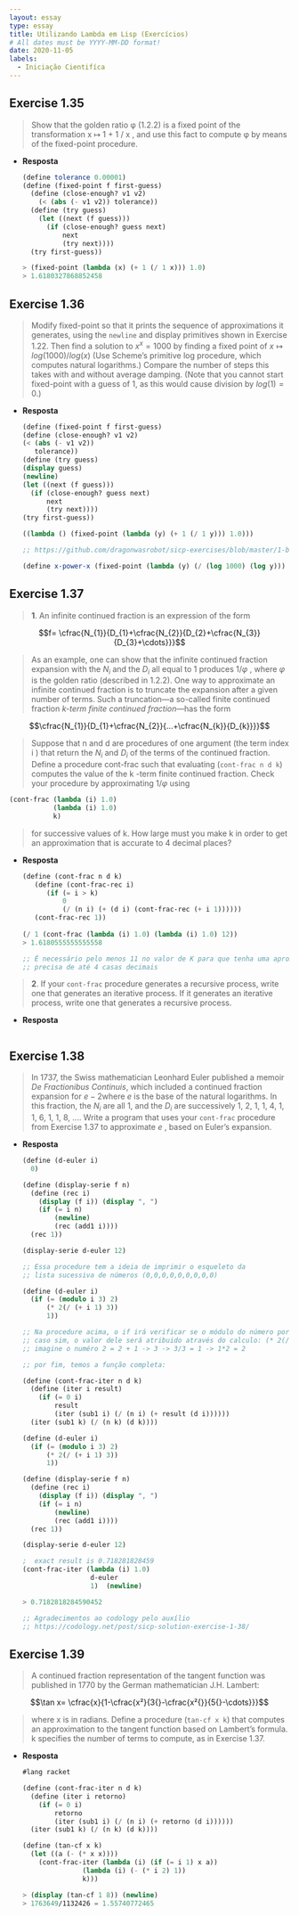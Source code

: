 ```yaml
---
layout: essay
type: essay
title: Utilizando Lambda em Lisp (Exercícios)
# All dates must be YYYY-MM-DD format!
date: 2020-11-05
labels:
  - Iniciação Cientifíca
---
```


## Exercise 1.35

> Show that the golden ratio φ (1.2.2) is a fixed point of the transformation x ↦ 1 + 1 / x , and use this fact to compute φ by means of the fixed-point procedure.

- **Resposta**

    ```scheme
    (define tolerance 0.00001)
    (define (fixed-point f first-guess)
      (define (close-enough? v1 v2)
    	(< (abs (- v1 v2)) tolerance))
      (define (try guess)
    	(let ((next (f guess)))
    	  (if (close-enough? guess next)
    		  next
    		  (try next))))
      (try first-guess))

    > (fixed-point (lambda (x) (+ 1 (/ 1 x))) 1.0)
    > 1.6180327868852458
    ```

## Exercise 1.36

> Modify fixed-point so that it prints the sequence of approximations it generates, using the `newline` and display primitives shown in Exercise 1.22. Then find a solution to $x^x = 1000$ by finding a fixed point of $x \mapsto log(1000)/log(x)$ (Use Scheme’s primitive log procedure, which computes natural logarithms.) Compare the number of steps this takes with and without average damping. (Note that you cannot start fixed-point with a guess of 1, as this would cause division by $log(1)=0$.)

- **Resposta**

    ```scheme
    (define (fixed-point f first-guess)
  (define (close-enough? v1 v2)
    (< (abs (- v1 v2))
       tolerance))
  (define (try guess)
    (display guess)
    (newline)
    (let ((next (f guess)))
      (if (close-enough? guess next)
          next
          (try next))))
  (try first-guess))

  ((lambda () (fixed-point (lambda (y) (+ 1 (/ 1 y))) 1.0))) 
  
  ;; https://github.com/dragonwasrobot/sicp-exercises/blob/master/1-building-abstractions-with-procedures.scm

  (define x-power-x (fixed-point (lambda (y) (/ (log 1000) (log y))) 2.0))

    ```

## Exercise 1.37

> **1**. An infinite continued fraction is an expression of the form

$$f= \cfrac{N_{1}}{D_{1}+\cfrac{N_{2}}{D_{2}+\cfrac{N_{3}}{D_{3}+\cdots}}}$$

> As an example, one can show that the infinite continued fraction expansion with the $N_{i}$ and the $D_{i}$ all equal to 1 produces $1 / φ$ , where $φ$ is the golden ratio (described in 1.2.2). One way to approximate an infinite continued fraction is to truncate the expansion after a given number of terms. Such a truncation—a so-called finite continued fraction *k-term finite continued fraction*—has the form

$$\cfrac{N_{1}}{D_{1}+\cfrac{N_{2}}{...+\cfrac{N_{k}}{D_{k}}}}$$

> Suppose that n and d are procedures of one argument (the term index i ) that return the $N_{i}$ and $D_{i}$ of the terms of the continued fraction. Define a procedure cont-frac such that evaluating (`cont-frac n d k`) computes the value of the k -term finite continued fraction. Check your procedure by approximating $1 / φ$ using

```scheme
(cont-frac (lambda (i) 1.0)
           (lambda (i) 1.0)
           k)
```

> for successive values of k. How large must you make k in order to get an approximation that is accurate to 4 decimal places?

- **Resposta**

    ```scheme
    (define (cont-frac n d k)
       (define (cont-frac-rec i)
          (if (= i > k)
              0
              (/ (n i) (+ (d i) (cont-frac-rec (+ i 1))))))
       (cont-frac-rec 1))
       
    (/ 1 (cont-frac (lambda (i) 1.0) (lambda (i) 1.0) 12))
    > 1.6180555555555558

    ;; É necessário pelo menos 11 no valor de K para que tenha uma aproximação 
    ;; precisa de até 4 casas decimais
    ```

> **2**. If your `cont-frac` procedure generates a recursive process, write one that generates an iterative process. If it generates an iterative process, write one that generates a recursive process.

- **Resposta**

    ```scheme

    ```

## Exercise 1.38

> In 1737, the Swiss mathematician Leonhard Euler published a memoir *De Fractionibus Continuis*, which included a continued fraction expansion for $e − 2$where $e$ is the base of the natural logarithms. In this fraction, the $N_{i}$ are all 1, and the $D_{i}$ are successively 1, 2, 1, 1, 4, 1, 1, 6, 1, 1, 8, …. Write a program that uses your `cont-frac` procedure from Exercise 1.37 to approximate $e$ , based on Euler’s expansion.

- **Resposta**

    ```scheme
    (define (d-euler i)
      0)

    (define (display-serie f n)
      (define (rec i)
        (display (f i)) (display ", ")
        (if (= i n)
            (newline)
            (rec (add1 i))))
      (rec 1))

    (display-serie d-euler 12)

    ;; Essa procedure tem a ideia de imprimir o esqueleto da 
    ;; lista sucessiva de números (0,0,0,0,0,0,0,0,0)

    (define (d-euler i)
      (if (= (modulo i 3) 2)
          (* 2(/ (+ i 1) 3))
          1))

    ;; Na procedure acima, o if irá verificar se o módulo do número por 3 é par
    ;; caso sim, o valor dele será atribuido através do calculo: (* 2(/ (+ i 1) 3))
    ;; imagine o numéro 2 = 2 + 1 -> 3 -> 3/3 = 1 -> 1*2 = 2

    ;; por fim, temos a função completa:

    (define (cont-frac-iter n d k)
      (define (iter i result)
        (if (= 0 i)
            result
            (iter (sub1 i) (/ (n i) (+ result (d i))))))
      (iter (sub1 k) (/ (n k) (d k))))

    (define (d-euler i)
      (if (= (modulo i 3) 2)
          (* 2(/ (+ i 1) 3))
          1))

    (define (display-serie f n)
      (define (rec i)
        (display (f i)) (display ", ")
        (if (= i n)
            (newline)
            (rec (add1 i))))
      (rec 1))

    (display-serie d-euler 12)

    ;  exact result is 0.718281828459
    (cont-frac-iter (lambda (i) 1.0)
                     d-euler
                     1)  (newline)

    > 0.7182818284590452

    ;; Agradecimentos ao codology pelo auxílio
    ;; https://codology.net/post/sicp-solution-exercise-1-38/
    ```

## Exercise 1.39

> A continued fraction representation of the tangent function was published in 1770 by the German mathematician J.H. Lambert:

$$\tan x= \cfrac{x}{1-\cfrac{x²}{3{}-\cfrac{x²{}}{5{}-\cdots}}}$$

> where x is in radians. Define a procedure (`tan-cf x k`) that computes an approximation to the tangent function based on Lambert’s formula. k specifies the number of terms to compute, as in Exercise 1.37.

- **Resposta**

    ```scheme
    #lang racket

    (define (cont-frac-iter n d k)
      (define (iter i retorno)
        (if (= 0 i)
            retorno
            (iter (sub1 i) (/ (n i) (+ retorno (d i))))))
      (iter (sub1 k) (/ (n k) (d k))))

    (define (tan-cf x k)
      (let ((a (- (* x x))))
        (cont-frac-iter (lambda (i) (if (= i 1) x a))
                   (lambda (i) (- (* i 2) 1))
                   k)))

    > (display (tan-cf 1 8)) (newline)
    > 1763649/1132426 = 1.55740772465
    ```
